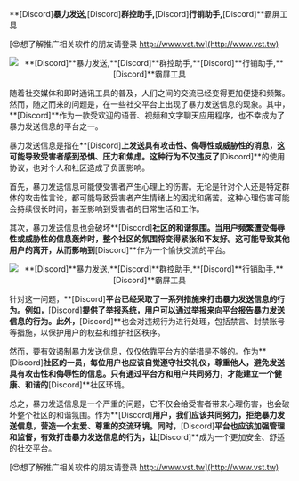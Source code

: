 **[Discord]**暴力发送,**[Discord]**群控助手,**[Discord]**行销助手,**[Discord]**霸屏工具

[😍想了解推广相关软件的朋友请登录 http://www.vst.tw](http://www.vst.tw)

 <center><img src="https://vst.tw/MP4/tuiguang/png/2.png" alt="**[Discord]**暴力发送,**[Discord]**群控助手,**[Discord]**行销助手,**[Discord]**霸屏工具"></center>

随着社交媒体和即时通讯工具的普及，人们之间的交流已经变得更加便捷和频繁。然而，随之而来的问题是，在一些社交平台上出现了暴力发送信息的现象。其中，**[Discord]**作为一款受欢迎的语音、视频和文字聊天应用程序，也不幸成为了暴力发送信息的平台之一。

暴力发送信息是指在**[Discord]**上发送具有攻击性、侮辱性或威胁性的消息，这可能导致受害者感到恐惧、压力和焦虑。这种行为不仅违反了**[Discord]**的使用协议，也对个人和社区造成了负面影响。

首先，暴力发送信息可能使受害者产生心理上的伤害。无论是针对个人还是特定群体的攻击性言论，都可能导致受害者产生情绪上的困扰和痛苦。这种心理伤害可能会持续很长时间，甚至影响到受害者的日常生活和工作。

其次，暴力发送信息也会破坏**[Discord]**社区的和谐氛围。当用户频繁遭受侮辱性或威胁性的信息轰炸时，整个社区的氛围将变得紧张和不友好。这可能导致其他用户的离开，从而影响到**[Discord]**作为一个愉快交流的平台。

 <center><img src="https://vst.tw/MP4/tuiguang/png/5.png" alt="**[Discord]**暴力发送,**[Discord]**群控助手,**[Discord]**行销助手,**[Discord]**霸屏工具"></center>

针对这一问题，**[Discord]**平台已经采取了一系列措施来打击暴力发送信息的行为。例如，**[Discord]**提供了举报系统，用户可以通过举报来向平台报告暴力发送信息的行为。此外，**[Discord]**也会对违规行为进行处理，包括禁言、封禁账号等措施，以保护用户的权益和维护社区秩序。

然而，要有效遏制暴力发送信息，仅仅依靠平台方的举措是不够的。作为**[Discord]**社区的一员，每位用户也应该自觉遵守社交礼仪，尊重他人，避免发送具有攻击性和侮辱性的信息。只有通过平台方和用户共同努力，才能建立一个健康、和谐的**[Discord]**社区环境。

总之，暴力发送信息是一个严重的问题，它不仅会给受害者带来心理伤害，也会破坏整个社区的和谐氛围。作为**[Discord]**用户，我们应该共同努力，拒绝暴力发送信息，营造一个友爱、尊重的交流环境。同时，**[Discord]**平台也应该加强管理和监督，有效打击暴力发送信息的行为，让**[Discord]**成为一个更加安全、舒适的社交平台。

[😍想了解推广相关软件的朋友请登录 http://www.vst.tw](http://www.vst.tw)



